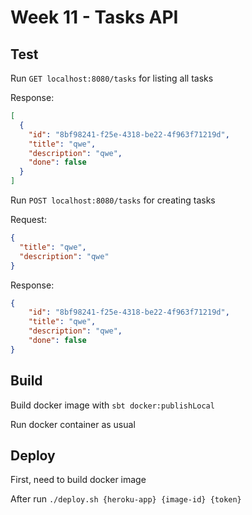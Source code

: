 # Week 11 - Tasks API

## Test

Run `GET localhost:8080/tasks` for listing all tasks

Response:
```json
[
  {
    "id": "8bf98241-f25e-4318-be22-4f963f71219d",
    "title": "qwe",
    "description": "qwe",
    "done": false
  }
]
```

Run `POST localhost:8080/tasks` for creating tasks

Request:
```json
{
  "title": "qwe",
  "description": "qwe"
}
```

Response:
```json
{
    "id": "8bf98241-f25e-4318-be22-4f963f71219d",
    "title": "qwe",
    "description": "qwe",
    "done": false
}
```

## Build

Build docker image with `sbt docker:publishLocal`

Run docker container as usual

## Deploy

First, need to build docker image

After run `./deploy.sh {heroku-app} {image-id} {token}`
